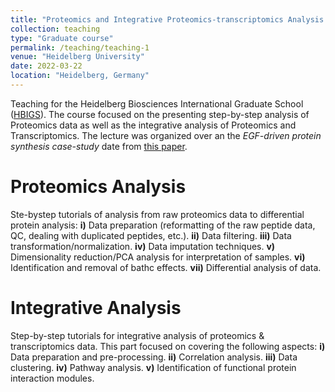```yaml
---
title: "Proteomics and Integrative Proteomics-transcriptomics Analysis Techniques"
collection: teaching
type: "Graduate course"
permalink: /teaching/teaching-1
venue: "Heidelberg University"
date: 2022-03-22
location: "Heidelberg, Germany"
---
```


Teaching for the Heidelberg Biosciences International Graduate School ([HBIGS](https://www.hbigs.uni-heidelberg.de/)). The course focused on the presenting step-by-step analysis of Proteomics data as well as the integrative analysis of Proteomics and Transcriptomics. The lecture was organized over an the _EGF-driven protein synthesis case-study_ date from [this paper](https://www.ncbi.nlm.nih.gov/pmc/articles/PMC6249402/).

Proteomics Analysis
======
Ste-bystep tutorials of analysis from raw proteomics data to differential protein analysis:
**i)** Data preparation (reformatting of the raw peptide data, QC, dealing with duplicated peptides, etc.).
**ii)** Data filtering.
**iii)** Data transformation/normalization.
**iv)** Data imputation techniques.
**v)** Dimensionality reduction/PCA analysis for interpretation of samples.
**vi)** Identification and removal of bathc effects.
**vii)** Differential analysis of data.

Integrative Analysis
======
Step-by-step tutorials for integrative analysis of proteomics & transcriptomics data. This part focused on covering the following aspects:
**i)** Data preparation and pre-processing.
**ii)** Correlation analysis.
**iii)** Data clustering.
**iv)** Pathway analysis.
**v)** Identification of functional protein interaction modules.
